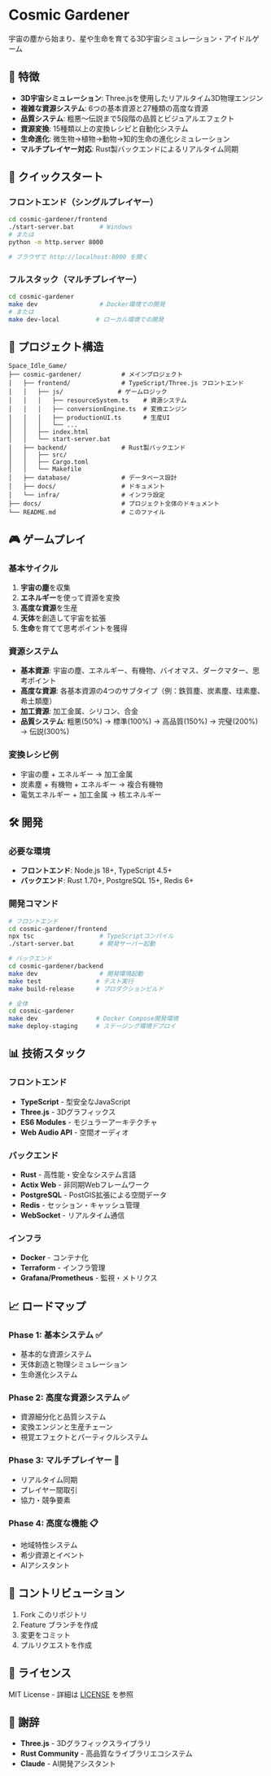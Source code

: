 # Cosmic Gardener

宇宙の塵から始まり、星や生命を育てる3D宇宙シミュレーション・アイドルゲーム

## 🌟 特徴

- **3D宇宙シミュレーション**: Three.jsを使用したリアルタイム3D物理エンジン
- **複雑な資源システム**: 6つの基本資源と27種類の高度な資源
- **品質システム**: 粗悪〜伝説まで5段階の品質とビジュアルエフェクト
- **資源変換**: 15種類以上の変換レシピと自動化システム
- **生命進化**: 微生物→植物→動物→知的生命の進化シミュレーション
- **マルチプレイヤー対応**: Rust製バックエンドによるリアルタイム同期

## 🚀 クイックスタート

### フロントエンド（シングルプレイヤー）

```bash
cd cosmic-gardener/frontend
./start-server.bat       # Windows
# または
python -m http.server 8000

# ブラウザで http://localhost:8000 を開く
```

### フルスタック（マルチプレイヤー）

```bash
cd cosmic-gardener
make dev                 # Docker環境での開発
# または
make dev-local          # ローカル環境での開発
```

## 📁 プロジェクト構造

```
Space_Idle_Game/
├── cosmic-gardener/           # メインプロジェクト
│   ├── frontend/              # TypeScript/Three.js フロントエンド
│   │   ├── js/               # ゲームロジック
│   │   │   ├── resourceSystem.ts    # 資源システム
│   │   │   ├── conversionEngine.ts  # 変換エンジン
│   │   │   ├── productionUI.ts      # 生産UI
│   │   │   └── ...
│   │   ├── index.html
│   │   └── start-server.bat
│   ├── backend/               # Rust製バックエンド
│   │   ├── src/
│   │   ├── Cargo.toml
│   │   └── Makefile
│   ├── database/              # データベース設計
│   ├── docs/                  # ドキュメント
│   └── infra/                 # インフラ設定
├── docs/                      # プロジェクト全体のドキュメント
└── README.md                  # このファイル
```

## 🎮 ゲームプレイ

### 基本サイクル
1. **宇宙の塵**を収集
2. **エネルギー**を使って資源を変換
3. **高度な資源**を生産
4. **天体**を創造して宇宙を拡張
5. **生命**を育てて思考ポイントを獲得

### 資源システム
- **基本資源**: 宇宙の塵、エネルギー、有機物、バイオマス、ダークマター、思考ポイント
- **高度な資源**: 各基本資源の4つのサブタイプ（例：鉄質塵、炭素塵、珪素塵、希土類塵）
- **加工資源**: 加工金属、シリコン、合金
- **品質システム**: 粗悪(50%) → 標準(100%) → 高品質(150%) → 完璧(200%) → 伝説(300%)

### 変換レシピ例
- 宇宙の塵 + エネルギー → 加工金属
- 炭素塵 + 有機物 + エネルギー → 複合有機物
- 電気エネルギー + 加工金属 → 核エネルギー

## 🛠️ 開発

### 必要な環境
- **フロントエンド**: Node.js 18+, TypeScript 4.5+
- **バックエンド**: Rust 1.70+, PostgreSQL 15+, Redis 6+

### 開発コマンド

```bash
# フロントエンド
cd cosmic-gardener/frontend
npx tsc                  # TypeScriptコンパイル
./start-server.bat       # 開発サーバー起動

# バックエンド
cd cosmic-gardener/backend
make dev                 # 開発環境起動
make test               # テスト実行
make build-release      # プロダクションビルド

# 全体
cd cosmic-gardener
make dev                # Docker Compose開発環境
make deploy-staging     # ステージング環境デプロイ
```

## 📊 技術スタック

### フロントエンド
- **TypeScript** - 型安全なJavaScript
- **Three.js** - 3Dグラフィックス
- **ES6 Modules** - モジュラーアーキテクチャ
- **Web Audio API** - 空間オーディオ

### バックエンド
- **Rust** - 高性能・安全なシステム言語
- **Actix Web** - 非同期Webフレームワーク
- **PostgreSQL** - PostGIS拡張による空間データ
- **Redis** - セッション・キャッシュ管理
- **WebSocket** - リアルタイム通信

### インフラ
- **Docker** - コンテナ化
- **Terraform** - インフラ管理
- **Grafana/Prometheus** - 監視・メトリクス

## 📈 ロードマップ

### Phase 1: 基本システム ✅
- 基本的な資源システム
- 天体創造と物理シミュレーション
- 生命進化システム

### Phase 2: 高度な資源システム ✅
- 資源細分化と品質システム
- 変換エンジンと生産チェーン
- 視覚エフェクトとパーティクルシステム

### Phase 3: マルチプレイヤー 🚧
- リアルタイム同期
- プレイヤー間取引
- 協力・競争要素

### Phase 4: 高度な機能 📋
- 地域特性システム
- 希少資源とイベント
- AIアシスタント

## 🤝 コントリビューション

1. Fork このリポジトリ
2. Feature ブランチを作成
3. 変更をコミット
4. プルリクエストを作成

## 📄 ライセンス

MIT License - 詳細は [LICENSE](LICENSE) を参照

## 🙏 謝辞

- **Three.js** - 3Dグラフィックスライブラリ
- **Rust Community** - 高品質なライブラリエコシステム
- **Claude** - AI開発アシスタント